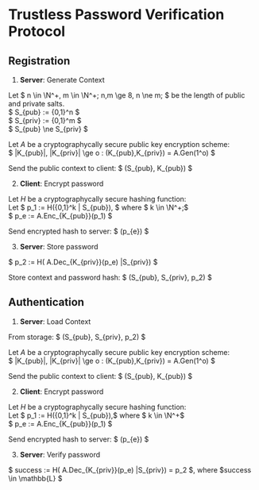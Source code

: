 # Trustless Password Verification Protocol

## Registration

1. **Server**: Generate Context

Let $ n \in \N^+, m \in \N^+; n,m \ge 8, n \ne m; $ be the length of public and private salts.\
$ S_{pub} := \{0,1\}^n $\
$ S_{priv} := \{0,1\}^m $\
$ S_{pub} \ne S_{priv} $

Let $A$ be a cryptographycally secure public key encryption scheme:\
$ |K_{pub}|, |K_{priv}| \ge o : (K_{pub},K_{priv}) = A.Gen(1^o) $

Send the public context to client: $ (S_{pub}, K_{pub}) $

2. **Client**: Encrypt password

Let $H$ be a cryptographycally secure hashing function:\
Let $ p_1 := H(\{0,1\}^k | S_{pub}), $ where $ k \in \N^+;$\
$ p_e := A.Enc_{K_{pub}}(p_1) $

Send encrypted hash to server: $ (p_{e}) $

3. **Server**: Store password

$ p_2 := H( A.Dec_{K_{priv}}(p_e) |S_{priv}) $

Store context and password hash: $ (S_{pub}, S_{priv}, p_2) $


## Authentication

1. **Server**: Load Context

From storage:
$ (S_{pub}, S_{priv}, p_2) $

Let $A$ be a cryptographycally secure public key encryption scheme:\
$ |K_{pub}|, |K_{priv}| \ge o : (K_{pub},K_{priv}) = A.Gen(1^o) $

Send the public context to client: $ (S_{pub}, K_{pub}) $

2. **Client**: Encrypt password

Let $H$ be a cryptographycally secure hashing function:\
Let $ p_1 := H(\{0,1\}^k | S_{pub}),$ where $ k \in \N^+$ \
$ p_e := A.Enc_{K_{pub}}(p_1) $

Send encrypted hash to server: $ (p_{e}) $

3. **Server**: Verify password

$ success := H( A.Dec_{K_{priv}}(p_e) |S_{priv}) = p_2 $, where $success \in \mathbb{L} $
